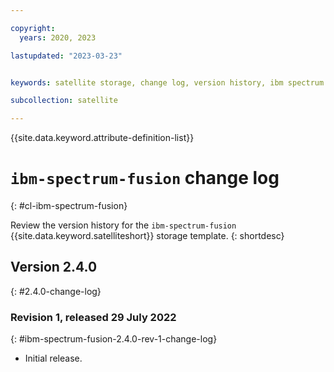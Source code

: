 ```yaml
---

copyright:
  years: 2020, 2023

lastupdated: "2023-03-23"


keywords: satellite storage, change log, version history, ibm spectrum fusion

subcollection: satellite

---
```


{{site.data.keyword.attribute-definition-list}}

# `ibm-spectrum-fusion` change log
{: #cl-ibm-spectrum-fusion}

Review the version history for the `ibm-spectrum-fusion` {{site.data.keyword.satelliteshort}} storage template.
{: shortdesc}

## Version 2.4.0
{: #2.4.0-change-log}


### Revision 1, released 29 July 2022
{: #ibm-spectrum-fusion-2.4.0-rev-1-change-log}


- Initial release.


